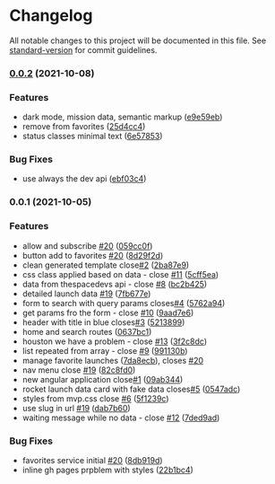# Changelog

All notable changes to this project will be documented in this file. See [standard-version](https://github.com/conventional-changelog/standard-version) for commit guidelines.

### [0.0.2](https://github.com/angularbuilders/angular-booster/compare/v0.0.1...v0.0.2) (2021-10-08)


### Features

* dark mode, mission data, semantic markup ([e9e59eb](https://github.com/angularbuilders/angular-booster/commit/e9e59eb1b3946daa555ba3cd1f73b807faa42a8b))
* remove from favorites ([25d4cc4](https://github.com/angularbuilders/angular-booster/commit/25d4cc4a64011836ac54e3905fa63fecab589280))
* status classes minimal text ([6e57853](https://github.com/angularbuilders/angular-booster/commit/6e57853d834dc7c373a2e7645e2b5129f8a19b6c))


### Bug Fixes

* use always the dev api ([ebf03c4](https://github.com/angularbuilders/angular-booster/commit/ebf03c40b66440f785fa539ea0af88a7d430ff29))

### 0.0.1 (2021-10-05)


### Features

* allow and subscribe [#20](https://github.com/angularbuilders/angular-booster/issues/20) ([059cc0f](https://github.com/angularbuilders/angular-booster/commit/059cc0f17440443da20af746d46212911d0a5449))
* button add to favorites [#20](https://github.com/angularbuilders/angular-booster/issues/20) ([8d29f2d](https://github.com/angularbuilders/angular-booster/commit/8d29f2d4c8ca211b467ca6f7eda634d7a43bbfe3))
* clean generated template close[#2](https://github.com/angularbuilders/angular-booster/issues/2) ([2ba87e9](https://github.com/angularbuilders/angular-booster/commit/2ba87e9752b08e18b0cd42f059d751567bca6435))
* css class applied based on data - close [#11](https://github.com/angularbuilders/angular-booster/issues/11) ([5cff5ea](https://github.com/angularbuilders/angular-booster/commit/5cff5eaba5e165c0d7462975eef2b4ea2c791382))
* data from thespacedevs api - close [#8](https://github.com/angularbuilders/angular-booster/issues/8) ([bc2b425](https://github.com/angularbuilders/angular-booster/commit/bc2b4253f50284880cbe25127d38717e2be6b1cf))
* detailed launch data [#19](https://github.com/angularbuilders/angular-booster/issues/19) ([7fb677e](https://github.com/angularbuilders/angular-booster/commit/7fb677e8afe3fa6cbec6fabbd283b31d67f52f67))
* form to search with query params closes[#4](https://github.com/angularbuilders/angular-booster/issues/4) ([5762a94](https://github.com/angularbuilders/angular-booster/commit/5762a94d4b3e3632757c2a827fc063835367781e))
* get params fro the form - close [#10](https://github.com/angularbuilders/angular-booster/issues/10) ([9aad7e6](https://github.com/angularbuilders/angular-booster/commit/9aad7e6e7dd93acc054aa425a180f09aa78dbb7b))
* header with title in blue closes[#3](https://github.com/angularbuilders/angular-booster/issues/3) ([5213899](https://github.com/angularbuilders/angular-booster/commit/521389997d5f858bcc5ceedae4dc4cc20b00dbc2))
* home and search routes ([0637bc1](https://github.com/angularbuilders/angular-booster/commit/0637bc1fb2bfb1e24afb462ad81815a07823ab74))
* houston we have a problem - close [#13](https://github.com/angularbuilders/angular-booster/issues/13) ([3f2c8dc](https://github.com/angularbuilders/angular-booster/commit/3f2c8dc5e06ed162d43d8ec03347da0420a9c03a))
* list repeated from array - close [#9](https://github.com/angularbuilders/angular-booster/issues/9) ([991130b](https://github.com/angularbuilders/angular-booster/commit/991130bc43ba83c145b4a0d69e5da7badef1bba1))
* manage favorite launches ([7da8ecb](https://github.com/angularbuilders/angular-booster/commit/7da8ecbc43346ebfc033c6a28b0e19acb76410c4)), closes [#20](https://github.com/angularbuilders/angular-booster/issues/20)
* nav menu close [#19](https://github.com/angularbuilders/angular-booster/issues/19) ([82c8fd0](https://github.com/angularbuilders/angular-booster/commit/82c8fd05b8d87792a71549b06f862864dafba0a2))
* new angular application close[#1](https://github.com/angularbuilders/angular-booster/issues/1) ([09ab344](https://github.com/angularbuilders/angular-booster/commit/09ab344c2561e8e727c721cb4bd85373e3a79845))
* rocket launch data card with fake data closes[#5](https://github.com/angularbuilders/angular-booster/issues/5) ([0547adc](https://github.com/angularbuilders/angular-booster/commit/0547adc9706f6e41507c9eeb6abce84c2247f653))
* styles from mvp.css close [#6](https://github.com/angularbuilders/angular-booster/issues/6) ([5f1239c](https://github.com/angularbuilders/angular-booster/commit/5f1239c0009cb4e9b71213ce6d99829d982d3d9c))
* use slug in url [#19](https://github.com/angularbuilders/angular-booster/issues/19) ([dab7b60](https://github.com/angularbuilders/angular-booster/commit/dab7b60c72c9e0451f73344d9c4c30251e6cadc8))
* waiting message while no data - close [#12](https://github.com/angularbuilders/angular-booster/issues/12) ([7ded9ad](https://github.com/angularbuilders/angular-booster/commit/7ded9ada109221e051fbe01eca2662fb76cc8d84))


### Bug Fixes

* favorites service initial  [#20](https://github.com/angularbuilders/angular-booster/issues/20) ([8db919d](https://github.com/angularbuilders/angular-booster/commit/8db919dd05fc21a9c68b9fb77aa443efc3e12d41))
* inline gh pages prpblem with styles ([22b1bc4](https://github.com/angularbuilders/angular-booster/commit/22b1bc4b4f44bfef12bf0f18ad96324eaf8b9dd9))
